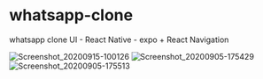 # whatsapp-clone
whatsapp clone UI - React Native - expo + React Navigation

![Screenshot_20200915-100126](https://user-images.githubusercontent.com/54781646/93215047-4bcc4c80-f73c-11ea-8bed-558bcb59ef5f.png)
![Screenshot_20200905-175429](https://user-images.githubusercontent.com/54781646/92931974-a4d57100-f41a-11ea-805a-18506f1242ec.png)
![Screenshot_20200905-175513](https://user-images.githubusercontent.com/54781646/92931965-a0a95380-f41a-11ea-9043-92c6f0ea840d.png)
